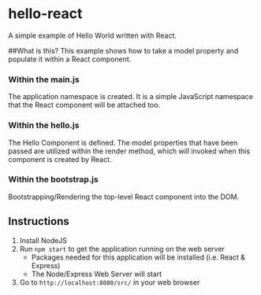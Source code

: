 # hello-react
A simple example of Hello World written with React.

##What is this?
This example shows how to take a model property and populate it within a React component. 

### Within the main.js
The application namespace is created. It is a simple JavaScript namespace that the React component will be attached too.

### Within the hello.js
The Hello Component is defined. The model properties that have been passed are utilized within the render method, which will invoked when this component is created by React.

### Within the bootstrap.js
Bootstrapping/Rendering the top-level React component into the DOM.

## Instructions
1. Install NodeJS
2. Run `npm start` to get the application running on the web server
    * Packages needed for this application will be installed (i.e. React & Express)
    * The Node/Express Web Server will start
3. Go to `http://localhost:8080/src/` in your web browser